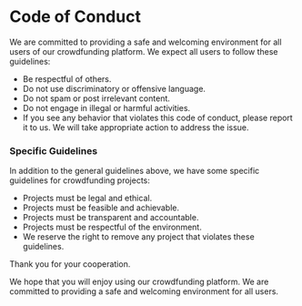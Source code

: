 # Code of Conduct

We are committed to providing a safe and welcoming environment for all users of our crowdfunding platform. 
We expect all users to follow these guidelines:

- Be respectful of others.
- Do not use discriminatory or offensive language.
- Do not spam or post irrelevant content.
- Do not engage in illegal or harmful activities.
- If you see any behavior that violates this code of conduct, please report it to us. We will take appropriate action to address the issue.

### Specific Guidelines

In addition to the general guidelines above, we have some specific guidelines for crowdfunding projects:

- Projects must be legal and ethical.
- Projects must be feasible and achievable.
- Projects must be transparent and accountable.
- Projects must be respectful of the environment.
- We reserve the right to remove any project that violates these guidelines.

Thank you for your cooperation.

We hope that you will enjoy using our crowdfunding platform. We are committed to providing a safe and welcoming environment for all users.
